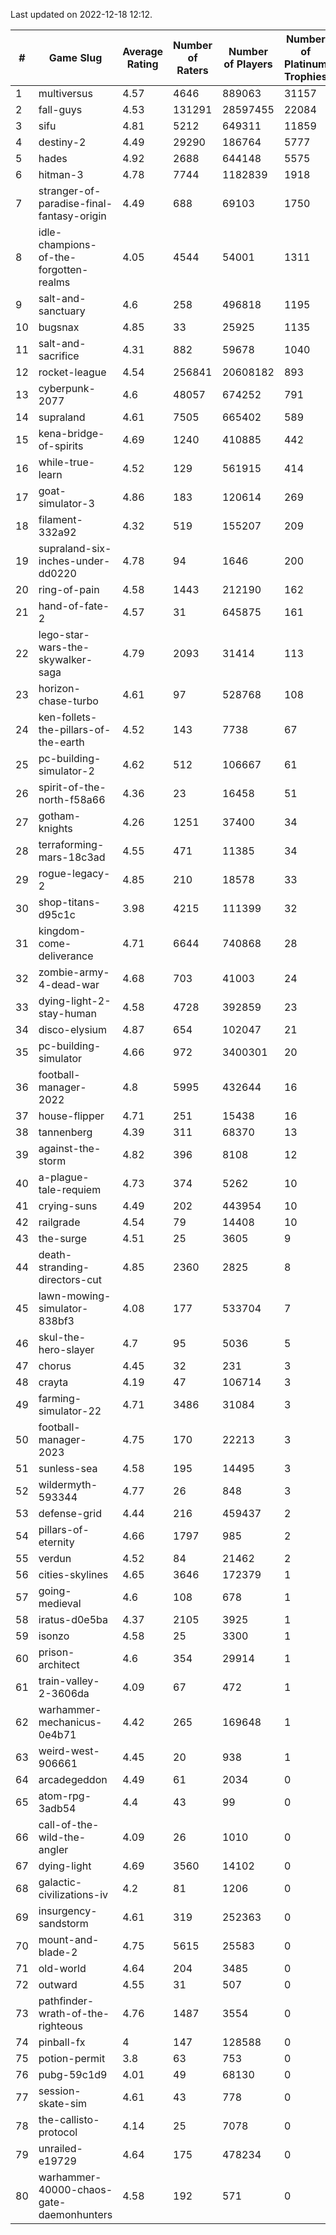 Last updated on 2022-12-18 12:12.


|#|Game Slug|Average Rating|Number of Raters|Number of Players|Number of Platinum Trophies|Max Rarity (%)|
|---|---|---|---|---|---|---|
|1|multiversus|4.57|4646|889063|31157|77|
|2|fall-guys|4.53|131291|28597455|22084|6|
|3|sifu|4.81|5212|649311|11859|96|
|4|destiny-2|4.49|29290|186764|5777|95|
|5|hades|4.92|2688|644148|5575|89|
|6|hitman-3|4.78|7744|1182839|1918|48|
|7|stranger-of-paradise-final-fantasy-origin|4.49|688|69103|1750|98|
|8|idle-champions-of-the-forgotten-realms|4.05|4544|54001|1311|10|
|9|salt-and-sanctuary|4.6|258|496818|1195|83|
|10|bugsnax|4.85|33|25925|1135|97|
|11|salt-and-sacrifice|4.31|882|59678|1040|91|
|12|rocket-league|4.54|256841|20608182|893|76|
|13|cyberpunk-2077|4.6|48057|674252|791|63|
|14|supraland|4.61|7505|665402|589|99|
|15|kena-bridge-of-spirits|4.69|1240|410885|442|94|
|16|while-true-learn|4.52|129|561915|414|93|
|17|goat-simulator-3|4.86|183|120614|269|91|
|18|filament-332a92|4.32|519|155207|209|93|
|19|supraland-six-inches-under-dd0220|4.78|94|1646|200|99|
|20|ring-of-pain|4.58|1443|212190|162|96|
|21|hand-of-fate-2|4.57|31|645875|161|72|
|22|lego-star-wars-the-skywalker-saga|4.79|2093|31414|113|98|
|23|horizon-chase-turbo|4.61|97|528768|108|87|
|24|ken-follets-the-pillars-of-the-earth|4.52|143|7738|67|47|
|25|pc-building-simulator-2|4.62|512|106667|61|75|
|26|spirit-of-the-north-f58a66|4.36|23|16458|51|63|
|27|gotham-knights|4.26|1251|37400|34|8|
|28|terraforming-mars-18c3ad|4.55|471|11385|34|53|
|29|rogue-legacy-2|4.85|210|18578|33|2|
|30|shop-titans-d95c1c|3.98|4215|111399|32|97|
|31|kingdom-come-deliverance|4.71|6644|740868|28|30|
|32|zombie-army-4-dead-war|4.68|703|41003|24|67|
|33|dying-light-2-stay-human|4.58|4728|392859|23|2|
|34|disco-elysium|4.87|654|102047|21|28|
|35|pc-building-simulator|4.66|972|3400301|20|48|
|36|football-manager-2022|4.8|5995|432644|16|49|
|37|house-flipper|4.71|251|15438|16|93|
|38|tannenberg|4.39|311|68370|13|87|
|39|against-the-storm|4.82|396|8108|12|32|
|40|a-plague-tale-requiem|4.73|374|5262|10|92|
|41|crying-suns|4.49|202|443954|10|65|
|42|railgrade|4.54|79|14408|10|98|
|43|the-surge|4.51|25|3605|9|94|
|44|death-stranding-directors-cut|4.85|2360|2825|8|92|
|45|lawn-mowing-simulator-838bf3|4.08|177|533704|7|86|
|46|skul-the-hero-slayer|4.7|95|5036|5|96|
|47|chorus|4.45|32|231|3|84|
|48|crayta|4.19|47|106714|3|23|
|49|farming-simulator-22|4.71|3486|31084|3|79|
|50|football-manager-2023|4.75|170|22213|3|79|
|51|sunless-sea|4.58|195|14495|3|37|
|52|wildermyth-593344|4.77|26|848|3|8|
|53|defense-grid|4.44|216|459437|2|80|
|54|pillars-of-eternity|4.66|1797|985|2|80|
|55|verdun|4.52|84|21462|2|75|
|56|cities-skylines|4.65|3646|172379|1|73|
|57|going-medieval|4.6|108|678|1|70|
|58|iratus-d0e5ba|4.37|2105|3925|1|86|
|59|isonzo|4.58|25|3300|1|60|
|60|prison-architect|4.6|354|29914|1|33|
|61|train-valley-2-3606da|4.09|67|472|1|88|
|62|warhammer-mechanicus-0e4b71|4.42|265|169648|1|25|
|63|weird-west-906661|4.45|20|938|1|83|
|64|arcadegeddon|4.49|61|2034|0|92|
|65|atom-rpg-3adb54|4.4|43|99|0|97|
|66|call-of-the-wild-the-angler|4.09|26|1010|0|24|
|67|dying-light|4.69|3560|14102|0|96|
|68|galactic-civilizations-iv|4.2|81|1206|0|83|
|69|insurgency-sandstorm|4.61|319|252363|0|6|
|70|mount-and-blade-2|4.75|5615|25583|0|14|
|71|old-world|4.64|204|3485|0|85|
|72|outward|4.55|31|507|0|74|
|73|pathfinder-wrath-of-the-righteous|4.76|1487|3554|0|45|
|74|pinball-fx|4|147|128588|0|86|
|75|potion-permit|3.8|63|753|0|98|
|76|pubg-59c1d9|4.01|49|68130|0|72|
|77|session-skate-sim|4.61|43|778|0|26|
|78|the-callisto-protocol|4.14|25|7078|0|92|
|79|unrailed-e19729|4.64|175|478234|0|6|
|80|warhammer-40000-chaos-gate-daemonhunters|4.58|192|571|0|46|
